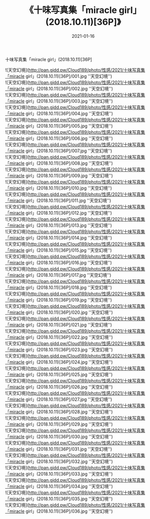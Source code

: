 ﻿---
layout: post
title:  《十味写真集「miracle girl」(2018.10.11)[36P]》
date:   2021-01-16
img: http://pan.gjdd.pw/Cloud189/photo/性感/2021/十味写真集「miracle girl」(2018.10.11)[36P]/000.jpg
categories: [美女, 性感, 泳衣]
---

十味写真集「miracle girl」(2018.10.11)[36P]



![天空幻境](http://pan.gjdd.pw/Cloud189/photo/性感/2021/十味写真集「miracle girl」(2018.10.11)[36P]/001.jpg ''天空幻境'') <br>
![天空幻境](http://pan.gjdd.pw/Cloud189/photo/性感/2021/十味写真集「miracle girl」(2018.10.11)[36P]/002.jpg ''天空幻境'') <br>
![天空幻境](http://pan.gjdd.pw/Cloud189/photo/性感/2021/十味写真集「miracle girl」(2018.10.11)[36P]/003.jpg ''天空幻境'') <br>
![天空幻境](http://pan.gjdd.pw/Cloud189/photo/性感/2021/十味写真集「miracle girl」(2018.10.11)[36P]/004.jpg ''天空幻境'') <br>
![天空幻境](http://pan.gjdd.pw/Cloud189/photo/性感/2021/十味写真集「miracle girl」(2018.10.11)[36P]/005.jpg ''天空幻境'') <br>
![天空幻境](http://pan.gjdd.pw/Cloud189/photo/性感/2021/十味写真集「miracle girl」(2018.10.11)[36P]/006.jpg ''天空幻境'') <br>
![天空幻境](http://pan.gjdd.pw/Cloud189/photo/性感/2021/十味写真集「miracle girl」(2018.10.11)[36P]/007.jpg ''天空幻境'') <br>
![天空幻境](http://pan.gjdd.pw/Cloud189/photo/性感/2021/十味写真集「miracle girl」(2018.10.11)[36P]/008.jpg ''天空幻境'') <br>
![天空幻境](http://pan.gjdd.pw/Cloud189/photo/性感/2021/十味写真集「miracle girl」(2018.10.11)[36P]/009.jpg ''天空幻境'') <br>
![天空幻境](http://pan.gjdd.pw/Cloud189/photo/性感/2021/十味写真集「miracle girl」(2018.10.11)[36P]/010.jpg ''天空幻境'') <br>
![天空幻境](http://pan.gjdd.pw/Cloud189/photo/性感/2021/十味写真集「miracle girl」(2018.10.11)[36P]/011.jpg ''天空幻境'') <br>
![天空幻境](http://pan.gjdd.pw/Cloud189/photo/性感/2021/十味写真集「miracle girl」(2018.10.11)[36P]/012.jpg ''天空幻境'') <br>
![天空幻境](http://pan.gjdd.pw/Cloud189/photo/性感/2021/十味写真集「miracle girl」(2018.10.11)[36P]/013.jpg ''天空幻境'') <br>
![天空幻境](http://pan.gjdd.pw/Cloud189/photo/性感/2021/十味写真集「miracle girl」(2018.10.11)[36P]/014.jpg ''天空幻境'') <br>
![天空幻境](http://pan.gjdd.pw/Cloud189/photo/性感/2021/十味写真集「miracle girl」(2018.10.11)[36P]/015.jpg ''天空幻境'') <br>
![天空幻境](http://pan.gjdd.pw/Cloud189/photo/性感/2021/十味写真集「miracle girl」(2018.10.11)[36P]/016.jpg ''天空幻境'') <br>
![天空幻境](http://pan.gjdd.pw/Cloud189/photo/性感/2021/十味写真集「miracle girl」(2018.10.11)[36P]/017.jpg ''天空幻境'') <br>
![天空幻境](http://pan.gjdd.pw/Cloud189/photo/性感/2021/十味写真集「miracle girl」(2018.10.11)[36P]/018.jpg ''天空幻境'') <br>
![天空幻境](http://pan.gjdd.pw/Cloud189/photo/性感/2021/十味写真集「miracle girl」(2018.10.11)[36P]/019.jpg ''天空幻境'') <br>
![天空幻境](http://pan.gjdd.pw/Cloud189/photo/性感/2021/十味写真集「miracle girl」(2018.10.11)[36P]/020.jpg ''天空幻境'') <br>
![天空幻境](http://pan.gjdd.pw/Cloud189/photo/性感/2021/十味写真集「miracle girl」(2018.10.11)[36P]/021.jpg ''天空幻境'') <br>
![天空幻境](http://pan.gjdd.pw/Cloud189/photo/性感/2021/十味写真集「miracle girl」(2018.10.11)[36P]/022.jpg ''天空幻境'') <br>
![天空幻境](http://pan.gjdd.pw/Cloud189/photo/性感/2021/十味写真集「miracle girl」(2018.10.11)[36P]/023.jpg ''天空幻境'') <br>
![天空幻境](http://pan.gjdd.pw/Cloud189/photo/性感/2021/十味写真集「miracle girl」(2018.10.11)[36P]/024.jpg ''天空幻境'') <br>
![天空幻境](http://pan.gjdd.pw/Cloud189/photo/性感/2021/十味写真集「miracle girl」(2018.10.11)[36P]/025.jpg ''天空幻境'') <br>
![天空幻境](http://pan.gjdd.pw/Cloud189/photo/性感/2021/十味写真集「miracle girl」(2018.10.11)[36P]/026.jpg ''天空幻境'') <br>
![天空幻境](http://pan.gjdd.pw/Cloud189/photo/性感/2021/十味写真集「miracle girl」(2018.10.11)[36P]/027.jpg ''天空幻境'') <br>
![天空幻境](http://pan.gjdd.pw/Cloud189/photo/性感/2021/十味写真集「miracle girl」(2018.10.11)[36P]/028.jpg ''天空幻境'') <br>
![天空幻境](http://pan.gjdd.pw/Cloud189/photo/性感/2021/十味写真集「miracle girl」(2018.10.11)[36P]/029.jpg ''天空幻境'') <br>
![天空幻境](http://pan.gjdd.pw/Cloud189/photo/性感/2021/十味写真集「miracle girl」(2018.10.11)[36P]/030.jpg ''天空幻境'') <br>
![天空幻境](http://pan.gjdd.pw/Cloud189/photo/性感/2021/十味写真集「miracle girl」(2018.10.11)[36P]/031.jpg ''天空幻境'') <br>
![天空幻境](http://pan.gjdd.pw/Cloud189/photo/性感/2021/十味写真集「miracle girl」(2018.10.11)[36P]/032.jpg ''天空幻境'') <br>
![天空幻境](http://pan.gjdd.pw/Cloud189/photo/性感/2021/十味写真集「miracle girl」(2018.10.11)[36P]/033.jpg ''天空幻境'') <br>
![天空幻境](http://pan.gjdd.pw/Cloud189/photo/性感/2021/十味写真集「miracle girl」(2018.10.11)[36P]/034.jpg ''天空幻境'') <br>
![天空幻境](http://pan.gjdd.pw/Cloud189/photo/性感/2021/十味写真集「miracle girl」(2018.10.11)[36P]/035.jpg ''天空幻境'') <br>
![天空幻境](http://pan.gjdd.pw/Cloud189/photo/性感/2021/十味写真集「miracle girl」(2018.10.11)[36P]/036.jpg ''天空幻境'') <br>